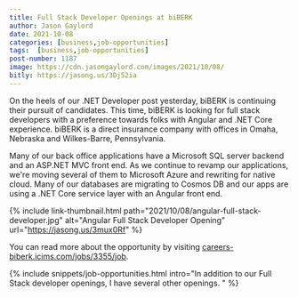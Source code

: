 ```yaml
---
title: Full Stack Developer Openings at biBERK
author: Jason Gaylord
date: 2021-10-08
categories: [business,job-opportunities]
tags:  [business,job-opportunities]
post-number: 1187
image: https://cdn.jasongaylord.com/images/2021/10/08/
bitly: https://jasong.us/3Dj52ia
---
```


On the heels of our .NET Developer post yesterday, biBERK is continuing their pursuit of candidates. This time, biBERK is looking for full stack developers with a preference towards folks with Angular and .NET Core experience. biBERK is a direct insurance company with offices in Omaha, Nebraska and Wilkes-Barre, Pennsylvania. 

Many of our back office applications have a Microsoft SQL server backend and an ASP.NET MVC front end. As we continue to revamp our applications, we're moving several of them to Microsoft Azure and rewriting for native cloud. Many of our databases are migrating to Cosmos DB and our apps are using a .NET Core service layer with an Angular front end.

{% include link-thumbnail.html path="2021/10/08/angular-full-stack-developer.jpg" alt="Angular Full Stack Developer Opening" url="https://jasong.us/3mux0Rf" %}

You can read more about the opportunity by visiting [careers-biberk.icims.com/jobs/3355/job](https://jasong.us/3mux0Rf).

{% include snippets/job-opportunities.html intro="In addition to our Full Stack developer openings, I have several other openings. " %}